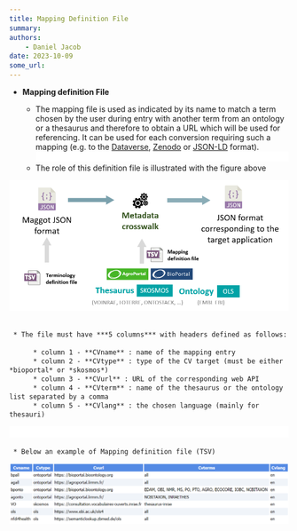 ```yaml
---
title: Mapping Definition File
summary: 
authors:
    - Daniel Jacob
date: 2023-10-09
some_url:
---
```


<style>.md-typeset h1 {display: none;} .md-nav__item {font-size: medium}</style>

* **Mapping definition File**

     * The mapping file is used as indicated by its name to match a term chosen by the user during entry with another term from an ontology or a thesaurus and therefore to obtain a URL which will be used for referencing. It can be used for each conversion requiring such a mapping (e.g. to the [Dataverse](../dataverse), [Zenodo](../zenodo) or [JSON-LD](../json-ld) format).
![](../../images/blank.png)
	 * The role of this definition file is illustrated with the figure above
<center>
<a href="../../images/mapping_fig2.png" data-lightbox="fig2"><img src="../../images/mapping_fig2.png" width="600px"></a>
</center>
<br>
	 
	 * The file must have ***5 columns*** with headers defined as follows:
	 
          * column 1 - **CVname** : name of the mapping entry
          * column 2 - **CVtype** : type of the CV target (must be either *bioportal* or *skosmos*)
          * column 3 - **CVurl** : URL of the corresponding web API
          * column 4 - **CVterm** : name of the thesaurus or the ontology list separated by a comma
          * column 5 - **CVlang** : the chosen language (mainly for thesauri)
![](../../images/blank.png)

     * Below an example of Mapping definition file (TSV)

<center>
<a href="../../images/mapping_fig1.png" data-lightbox="fig1"><img src="../../images/mapping_fig1.png" width="800px"></a>
</center>
<br>
